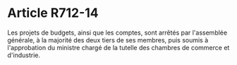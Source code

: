 # Article R712-14

Les projets de budgets, ainsi que les comptes, sont arrêtés par l'assemblée générale, à la majorité des deux tiers de ses membres, puis soumis à l'approbation du ministre chargé de la tutelle des chambres de commerce et d'industrie.

